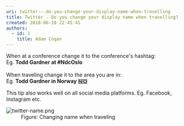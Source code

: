 ```yaml
---
uri: twitter---do-you-change-your-display-name-when-travelling
title: Twitter - Do you change your display name when travelling?
created: 2018-06-18 22:45:41
authors:
  - id: 1
    title: Adam Cogan
---
```





<span class='intro'> When at a conference change it to the conference's hashtag&#58;<br>Eg.&#160;<b>Todd Gardner at #NdcOslo</b><br><br>When traveling change it to the area you are in&#58;<br>Eg. <b>Todd Gardner in Norway &#127475;&#127476;&#160;</b><br> </span>

<p>​This tip also works well on all social media platforms. Eg. Facebook, Instagram etc.​<br></p><dl class="image"><dt><img src="/PublishingImages/twitter-name.png" alt="twitter-name.png" /></dt><dd>Figure&#58; Changing name when traveling​<br></dd></dl>


